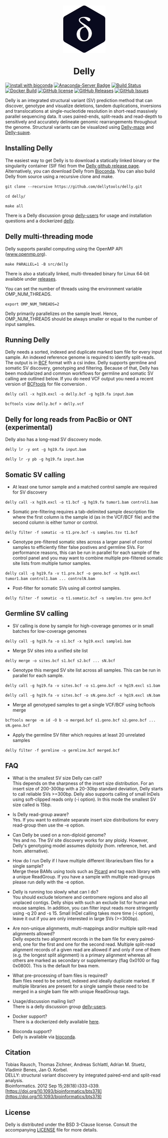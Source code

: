 <p align="center">
  <a href="https://academic.oup.com/bioinformatics/article/28/18/i333/245403/DELLY-structural-variant-discovery-by-integrated">
    <img height="150" src="https://raw.githubusercontent.com/dellytools/assets/master/delly-logo/delly-logo-539x600.png">
  </a>
  <h1 align="center">Delly</h1>
</p>

[![install with bioconda](https://img.shields.io/badge/install%20with-bioconda-brightgreen.svg?style=flat-square)](http://bioconda.github.io/recipes/delly/README.html)
[![Anaconda-Server Badge](https://anaconda.org/bioconda/delly/badges/downloads.svg)](https://anaconda.org/bioconda/delly)
[![Build Status](https://travis-ci.org/dellytools/delly.svg?branch=master)](https://travis-ci.org/dellytools/delly)
[![Docker Build](https://img.shields.io/docker/build/dellytools/delly.svg)](https://hub.docker.com/r/dellytools/delly/)
[![GitHub license](https://img.shields.io/badge/License-BSD%203--Clause-blue.svg)](https://github.com/dellytools/delly/blob/master/LICENSE)
[![GitHub Releases](https://img.shields.io/github/release/dellytools/delly.svg)](https://github.com/dellytools/delly/releases)
[![GitHub Issues](https://img.shields.io/github/issues/dellytools/delly.svg)](https://github.com/dellytools/delly/issues)

Delly is an integrated structural variant (SV) prediction method that can discover, genotype and visualize deletions, tandem duplications, inversions and translocations at single-nucleotide resolution in short-read massively parallel sequencing data. It uses paired-ends, split-reads and read-depth to sensitively and accurately delineate genomic rearrangements throughout the genome. Structural variants can be visualized using [Delly-maze](https://github.com/dellytools/maze) and [Delly-suave](https://github.com/dellytools/suave).


Installing Delly
----------------

The easiest way to get Delly is to download a statically linked binary or the singularity container (SIF file) from the [Delly github release page](https://github.com/dellytools/delly/releases/). Alternatively, you can download Delly from [Bioconda](https://anaconda.org/bioconda/delly). You can also build Delly from source using a recursive clone and make. 

`git clone --recursive https://github.com/dellytools/delly.git`

`cd delly/`

`make all`

There is a Delly discussion group [delly-users](http://groups.google.com/d/forum/delly-users) for usage and installation questions and a dockerized [delly](https://hub.docker.com/r/dellytools/delly/).



Delly multi-threading mode
--------------------------
Delly supports parallel computing using the OpenMP API (www.openmp.org).

`make PARALLEL=1 -B src/delly`

There is also a statically linked, multi-threaded binary for Linux 64-bit available under [releases](https://github.com/dellytools/delly/releases/).


You can set the number of threads using the environment variable OMP_NUM_THREADS.

`export OMP_NUM_THREADS=2`

Delly primarily parallelizes on the sample level. Hence, OMP_NUM_THREADS should be always smaller or equal to the number of input samples. 


Running Delly
-------------

Delly needs a sorted, indexed and duplicate marked bam file for every input sample. An indexed reference genome is required to identify split-reads. The output is in [BCF](http://samtools.github.io/bcftools/) format with a csi index. Delly supports germline and somatic SV discovery, genotyping and filtering. Because of that, Delly has been modularized and common workflows for germline and somatic SV calling are outlined below. If you do need VCF output you need a recent version of [BCFtools](http://samtools.github.io/bcftools/) for file conversion
.

`delly call -x hg19.excl -o delly.bcf -g hg19.fa input.bam`

`bcftools view delly.bcf > delly.vcf`


Delly for long reads from PacBio or ONT (experimental)
------------------------------------------------------

Delly also has a long-read SV discovery mode.

`delly lr -y ont -g hg19.fa input.bam`

`delly lr -y pb -g hg19.fa input.bam`


Somatic SV calling
------------------

* At least one tumor sample and a matched control sample are required for SV discovery

`delly call -x hg19.excl -o t1.bcf -g hg19.fa tumor1.bam control1.bam`

* Somatic pre-filtering requires a tab-delimited sample description file where the first column is the sample id (as in the VCF/BCF file) and the second column is either tumor or control.

`delly filter -f somatic -o t1.pre.bcf -s samples.tsv t1.bcf`

* Genotype pre-filtered somatic sites across a larger panel of control samples to efficiently filter false postives and germline SVs. For performance reasons, this can be run in parallel for each sample of the control panel and you may want to combine multiple pre-filtered somatic site lists from multiple tumor samples.

`delly call -g hg19.fa -v t1.pre.bcf -o geno.bcf -x hg19.excl tumor1.bam control1.bam ... controlN.bam`

* Post-filter for somatic SVs using all control samples.

`delly filter -f somatic -o t1.somatic.bcf -s samples.tsv geno.bcf`



Germline SV calling
-------------------

* SV calling is done by sample for high-coverage genomes or in small batches for low-coverage genomes

`delly call -g hg19.fa -o s1.bcf -x hg19.excl sample1.bam`

* Merge SV sites into a unified site list 

`delly merge -o sites.bcf s1.bcf s2.bcf ... sN.bcf`

* Genotype this merged SV site list across all samples. This can be run in parallel for each sample.

`delly call -g hg19.fa -v sites.bcf -o s1.geno.bcf -x hg19.excl s1.bam`

`delly call -g hg19.fa -v sites.bcf -o sN.geno.bcf -x hg19.excl sN.bam`

* Merge all genotyped samples to get a single VCF/BCF using bcftools merge

`bcftools merge -m id -O b -o merged.bcf s1.geno.bcf s2.geno.bcf ... sN.geno.bcf`

* Apply the germline SV filter which requires at least 20 unrelated samples

`delly filter -f germline -o germline.bcf merged.bcf`

FAQ
---
* What is the smallest SV size Delly can call?  
This depends on the sharpness of the insert size distribution. For an insert size of 200-300bp with a 20-30bp standard deviation, Delly starts to call reliable SVs >=300bp. Delly also supports calling of small InDels using soft-clipped reads only (-i option). In this mode the smallest SV size called is 15bp.

* Is Delly read-group aware?   
Yes. If you want to estimate separate insert size distributions for every read-group then use the -e option.

* Can Delly be used on a non-diploid genome?  
Yes and no. The SV site discovery works for any ploidy. However, Delly's genotyping model assumes diploidy (hom. reference, het. and hom. alternative).

* How do I run Delly if I have multiple different libraries/bam files for a single sample?    
Merge these BAMs using tools such as [Picard](http://broadinstitute.github.io/picard/) and tag each library with a unique ReadGroup. If you have a sample with multiple read-groups please run delly with the -e option.

* Delly is running too slowly what can I do?    
You should exclude telomere and centromere regions and also all unplaced contigs. Delly ships with such an exclude list for human and mouse samples. In addition, you can filter input reads more stringently using -q 20 and -s 15. Small InDel calling takes more time (-i option), leave it out if you are only interested in large SVs (>=300bp).

* Are non-unique alignments, multi-mappings and/or multiple split-read alignments allowed?  
Delly expects two alignment records in the bam file for every paired-end, one for the first and one for the second read. Multiple split-read alignment records of a given read are allowed if and only if one of them (e.g. the longest split alignment) is a primary alignment whereas all others are marked as secondary or supplementary (flag 0x0100 or flag 0x0800). This is the default for bwa mem.

* What pre-processing of bam files is required?    
Bam files need to be sorted, indexed and ideally duplicate marked. If multiple libraries are present for a single sample these need to be merged in a single bam file with unique ReadGroup tags.

* Usage/discussion mailing list?         
There is a delly discussion group [delly-users](http://groups.google.com/d/forum/delly-users).

* Docker support?            
There is a dockerized delly available [here](https://hub.docker.com/r/dellytools/delly/).

* Bioconda support?             
Delly is available via [bioconda](http://bioconda.github.io/recipes/delly/README.html).


Citation
--------

Tobias Rausch, Thomas Zichner, Andreas Schlattl, Adrian M. Stuetz, Vladimir Benes, Jan O. Korbel.      
DELLY: structural variant discovery by integrated paired-end and split-read analysis.     
Bioinformatics. 2012 Sep 15;28(18):i333-i339.       
[https://doi.org/10.1093/bioinformatics/bts378](https://doi.org/10.1093/bioinformatics/bts378)

License
-------
Delly is distributed under the BSD 3-Clause license. Consult the accompanying [LICENSE](https://github.com/dellytools/delly/blob/master/LICENSE) file for more details.
